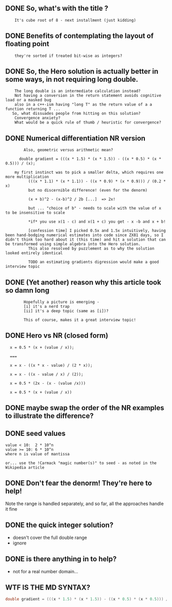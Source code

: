 ## DONE So, what's with the title ?
	    It's cube root of 8 - next installment (just kidding)

## DONE Benefits of contemplating the layout of floating point
		they're sorted if treated bit-wise as integers?


## DONE So, the Hero solution is actually better in some ways, in not requiring long double.
		The long double is an intermediate calculation instead?
		Not having a conversion in the return statement avoids cognitive load or a masked bug
		also in a c++-ism having "long T" as the return value of a a function returning T ... 
       So, what dissuades people from hitting on this solution?
		Convergence anxiety?
		What would be a quick rule of thumb / heuristic for convergence?

## DONE Numerical differentiation NR version
            Also, geometric versus arithmetic mean?

	      double gradient = (((x * 1.5) * (x * 1.5)) - ((x * 0.5) * (x * 0.5))) / (x);

		my first instinct was to pick a smaller delta, which requires one more multiplication
		      (((x * 1.1) * (x * 1.1)) - ((x * 0.9) * (x * 0.9))) / (0.2 * x)
		      but no discernible difference! (even for the denorm)
		      
		      (x + b)^2 - (x-b)^2 / 2b [...]  => 2x!
		      
		      but ... "choice of b" - needs to scale with the value of x to be insensitive to scale 
		      
		      *if* you use x(1 - c) and x(1 + c) you get - x -b and x + b!
		      
		      [confession time] I picked 0.5x and 1.5x intuitively, having been hand-bodging numerical estimates into code since ZX81 days, so I didn't think too hard about it (this time) and hit a solution that can be transformed using simple algebra into the Hero solution.
		      This also resolved by puzzlement as to why the solution looked entirely identical
		      
		      TODO an estimating gradients digression would make a good interview topic
		      
## 	DONE (Yet another) reason why this article took so damn long
			Hopefully a picture is emerging - 
			[i] it's a nerd trap
			[ii] it's a deep topic (same as [i])?
			
			This of course, makes it a great interview topic!
			

## DONE Hero vs NR (closed form)


      x = 0.5 * (x + (value / x));
      
      ===
      
      x = x - ((x * x - value) / (2 * x));

      x = x - ((x - value / x) / (2));
      
      x = 0.5 * (2x - (x - (value /x)))
     
      x = 0.5 * (x + (value / x)) 
      
      

## DONE maybe swap the order of the NR examples to illustrate the difference?


##	DONE seed values
	value < 10:  2 * 10^n
	value >= 10: 6 * 10^n
	where n is value of mantissa
	
	or... use the !Carmack "magic number(s)" to seed - as noted in the Wikipedia article  


## DONE Don't fear the denorm! They're here to help!
Note the range is handled separately, and so far, all the approaches handle it fine


## DONE the quick integer solution?
- doesn't cover the full double range
- ignore

## DONE is there anything in <algorithm> to help?
- not for a real number domain...


## WTF IS THE MD SYNTAX?


``` C++
double gradient = (((x * 1.5) * (x * 1.5)) - ((x * 0.5) * (x * 0.5))) / (x);
```


